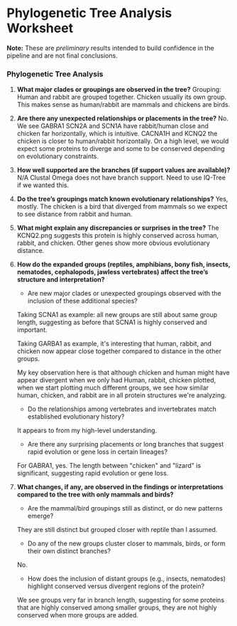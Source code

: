 # Phylogenetic Tree Analysis Worksheet

**Note:** These are *preliminary* results intended to build confidence in the pipeline and are not final conclusions.

### Phylogenetic Tree Analysis

1. **What major clades or groupings are observed in the tree?**
   Grouping: Human and rabbit are grouped together. Chicken usually its own group. This makes sense as
   human/rabbit are mammals and chickens are birds. 

2. **Are there any unexpected relationships or placements in the tree?**
   No. We see GABRA1 SCN2A and SCN1A have rabbit/human close and chicken far horizontally, which is intuitive. 
   CACNA1H and KCNQ2 the chicken is closer to human/rabbit horizontally. 
   On a high level, we would expect some proteins to diverge and some to be conserved depending on evolutionary constraints.

3. **How well supported are the branches (if support values are available)?**
   N/A Clustal Omega does not have branch support. Need to use IQ-Tree if we wanted this. 

4. **Do the tree’s groupings match known evolutionary relationships?**
   Yes, mostly. The chicken is a bird that diverged from mammals so we
   expect to see distance from rabbit and human.

5. **What might explain any discrepancies or surprises in the tree?**
   The KCNQ2.png suggests this protein is highly conserved across human,
   rabbit, and chicken. Other genes show more obvious evolutionary
   distance.

6. **How do the expanded groups (reptiles, amphibians, bony fish, insects, nematodes, cephalopods, jawless vertebrates) affect the tree’s structure and interpretation?**
   - Are new major clades or unexpected groupings observed with the inclusion of these additional species?

   Taking SCNA1 as example: all new groups are still about same group length, suggesting as before that SCNA1 is highly conserved and important. 

   Taking GARBA1 as example, it's interesting that human, rabbit, and chicken now appear close together compared to distance in the other groups.

   My key observation here is that although chicken and human might have appear divergent when we only had Human, rabbit, chicken plotted, when we start plotting much different groups, we see how similar human, chicken, and rabbit are in all protein structures we're analyzing.

   - Do the relationships among vertebrates and invertebrates match established evolutionary history?

   It appears to from my high-level understanding.

   - Are there any surprising placements or long branches that suggest rapid evolution or gene loss in certain lineages?

   For GABRA1, yes. The length between "chicken" and "lizard" is significant, suggesting rapid evolution or gene loss.

7. **What changes, if any, are observed in the findings or interpretations compared to the tree with only mammals and birds?**
   - Are the mammal/bird groupings still as distinct, or do new patterns emerge?

   They are still distinct but grouped closer with reptile than I assumed.

   - Do any of the new groups cluster closer to mammals, birds, or form their own distinct branches?

   No.

   - How does the inclusion of distant groups (e.g., insects, nematodes) highlight conserved versus divergent regions of the protein?

   We see groups very far in branch length, suggesting for some proteins that are highly conserved among smaller groups, they are not highly conserved when more groups are added.
